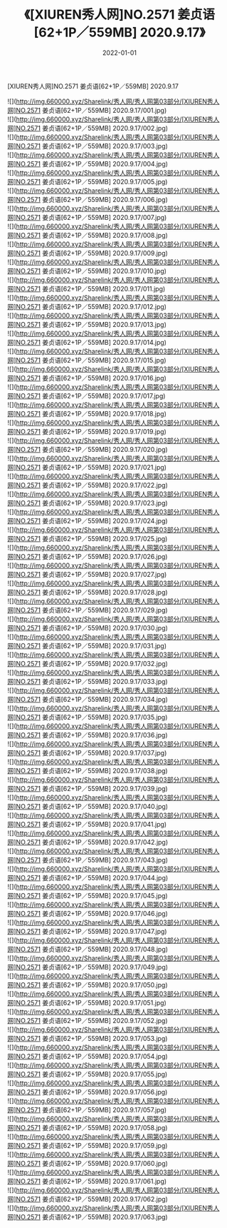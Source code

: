 ﻿---
layout: post
title:  《[XIUREN秀人网]NO.2571 姜贞语[62+1P／559MB] 2020.9.17》
date:   2022-01-01
img: http://img.660000.xyz/Sharelink/秀人网/秀人网第03部分/[XIUREN秀人网]NO.2571 姜贞语[62+1P／559MB] 2020.9.17/000.jpg
categories: [美女, 清纯, 唯美]
---

[XIUREN秀人网]NO.2571 姜贞语[62+1P／559MB] 2020.9.17

 ![](http://img.660000.xyz/Sharelink/秀人网/秀人网第03部分/[XIUREN秀人网]NO.2571 姜贞语[62+1P／559MB] 2020.9.17/001.jpg) <br>![](http://img.660000.xyz/Sharelink/秀人网/秀人网第03部分/[XIUREN秀人网]NO.2571 姜贞语[62+1P／559MB] 2020.9.17/002.jpg) <br>![](http://img.660000.xyz/Sharelink/秀人网/秀人网第03部分/[XIUREN秀人网]NO.2571 姜贞语[62+1P／559MB] 2020.9.17/003.jpg) <br>![](http://img.660000.xyz/Sharelink/秀人网/秀人网第03部分/[XIUREN秀人网]NO.2571 姜贞语[62+1P／559MB] 2020.9.17/004.jpg) <br>![](http://img.660000.xyz/Sharelink/秀人网/秀人网第03部分/[XIUREN秀人网]NO.2571 姜贞语[62+1P／559MB] 2020.9.17/005.jpg) <br>![](http://img.660000.xyz/Sharelink/秀人网/秀人网第03部分/[XIUREN秀人网]NO.2571 姜贞语[62+1P／559MB] 2020.9.17/006.jpg) <br>![](http://img.660000.xyz/Sharelink/秀人网/秀人网第03部分/[XIUREN秀人网]NO.2571 姜贞语[62+1P／559MB] 2020.9.17/007.jpg) <br>![](http://img.660000.xyz/Sharelink/秀人网/秀人网第03部分/[XIUREN秀人网]NO.2571 姜贞语[62+1P／559MB] 2020.9.17/008.jpg) <br>![](http://img.660000.xyz/Sharelink/秀人网/秀人网第03部分/[XIUREN秀人网]NO.2571 姜贞语[62+1P／559MB] 2020.9.17/009.jpg) <br>![](http://img.660000.xyz/Sharelink/秀人网/秀人网第03部分/[XIUREN秀人网]NO.2571 姜贞语[62+1P／559MB] 2020.9.17/010.jpg) <br>![](http://img.660000.xyz/Sharelink/秀人网/秀人网第03部分/[XIUREN秀人网]NO.2571 姜贞语[62+1P／559MB] 2020.9.17/011.jpg) <br>![](http://img.660000.xyz/Sharelink/秀人网/秀人网第03部分/[XIUREN秀人网]NO.2571 姜贞语[62+1P／559MB] 2020.9.17/012.jpg) <br>![](http://img.660000.xyz/Sharelink/秀人网/秀人网第03部分/[XIUREN秀人网]NO.2571 姜贞语[62+1P／559MB] 2020.9.17/013.jpg) <br>![](http://img.660000.xyz/Sharelink/秀人网/秀人网第03部分/[XIUREN秀人网]NO.2571 姜贞语[62+1P／559MB] 2020.9.17/014.jpg) <br>![](http://img.660000.xyz/Sharelink/秀人网/秀人网第03部分/[XIUREN秀人网]NO.2571 姜贞语[62+1P／559MB] 2020.9.17/015.jpg) <br>![](http://img.660000.xyz/Sharelink/秀人网/秀人网第03部分/[XIUREN秀人网]NO.2571 姜贞语[62+1P／559MB] 2020.9.17/016.jpg) <br>![](http://img.660000.xyz/Sharelink/秀人网/秀人网第03部分/[XIUREN秀人网]NO.2571 姜贞语[62+1P／559MB] 2020.9.17/017.jpg) <br>![](http://img.660000.xyz/Sharelink/秀人网/秀人网第03部分/[XIUREN秀人网]NO.2571 姜贞语[62+1P／559MB] 2020.9.17/018.jpg) <br>![](http://img.660000.xyz/Sharelink/秀人网/秀人网第03部分/[XIUREN秀人网]NO.2571 姜贞语[62+1P／559MB] 2020.9.17/019.jpg) <br>![](http://img.660000.xyz/Sharelink/秀人网/秀人网第03部分/[XIUREN秀人网]NO.2571 姜贞语[62+1P／559MB] 2020.9.17/020.jpg) <br>![](http://img.660000.xyz/Sharelink/秀人网/秀人网第03部分/[XIUREN秀人网]NO.2571 姜贞语[62+1P／559MB] 2020.9.17/021.jpg) <br>![](http://img.660000.xyz/Sharelink/秀人网/秀人网第03部分/[XIUREN秀人网]NO.2571 姜贞语[62+1P／559MB] 2020.9.17/022.jpg) <br>![](http://img.660000.xyz/Sharelink/秀人网/秀人网第03部分/[XIUREN秀人网]NO.2571 姜贞语[62+1P／559MB] 2020.9.17/023.jpg) <br>![](http://img.660000.xyz/Sharelink/秀人网/秀人网第03部分/[XIUREN秀人网]NO.2571 姜贞语[62+1P／559MB] 2020.9.17/024.jpg) <br>![](http://img.660000.xyz/Sharelink/秀人网/秀人网第03部分/[XIUREN秀人网]NO.2571 姜贞语[62+1P／559MB] 2020.9.17/025.jpg) <br>![](http://img.660000.xyz/Sharelink/秀人网/秀人网第03部分/[XIUREN秀人网]NO.2571 姜贞语[62+1P／559MB] 2020.9.17/026.jpg) <br>![](http://img.660000.xyz/Sharelink/秀人网/秀人网第03部分/[XIUREN秀人网]NO.2571 姜贞语[62+1P／559MB] 2020.9.17/027.jpg) <br>![](http://img.660000.xyz/Sharelink/秀人网/秀人网第03部分/[XIUREN秀人网]NO.2571 姜贞语[62+1P／559MB] 2020.9.17/028.jpg) <br>![](http://img.660000.xyz/Sharelink/秀人网/秀人网第03部分/[XIUREN秀人网]NO.2571 姜贞语[62+1P／559MB] 2020.9.17/029.jpg) <br>![](http://img.660000.xyz/Sharelink/秀人网/秀人网第03部分/[XIUREN秀人网]NO.2571 姜贞语[62+1P／559MB] 2020.9.17/030.jpg) <br>![](http://img.660000.xyz/Sharelink/秀人网/秀人网第03部分/[XIUREN秀人网]NO.2571 姜贞语[62+1P／559MB] 2020.9.17/031.jpg) <br>![](http://img.660000.xyz/Sharelink/秀人网/秀人网第03部分/[XIUREN秀人网]NO.2571 姜贞语[62+1P／559MB] 2020.9.17/032.jpg) <br>![](http://img.660000.xyz/Sharelink/秀人网/秀人网第03部分/[XIUREN秀人网]NO.2571 姜贞语[62+1P／559MB] 2020.9.17/033.jpg) <br>![](http://img.660000.xyz/Sharelink/秀人网/秀人网第03部分/[XIUREN秀人网]NO.2571 姜贞语[62+1P／559MB] 2020.9.17/034.jpg) <br>![](http://img.660000.xyz/Sharelink/秀人网/秀人网第03部分/[XIUREN秀人网]NO.2571 姜贞语[62+1P／559MB] 2020.9.17/035.jpg) <br>![](http://img.660000.xyz/Sharelink/秀人网/秀人网第03部分/[XIUREN秀人网]NO.2571 姜贞语[62+1P／559MB] 2020.9.17/036.jpg) <br>![](http://img.660000.xyz/Sharelink/秀人网/秀人网第03部分/[XIUREN秀人网]NO.2571 姜贞语[62+1P／559MB] 2020.9.17/037.jpg) <br>![](http://img.660000.xyz/Sharelink/秀人网/秀人网第03部分/[XIUREN秀人网]NO.2571 姜贞语[62+1P／559MB] 2020.9.17/038.jpg) <br>![](http://img.660000.xyz/Sharelink/秀人网/秀人网第03部分/[XIUREN秀人网]NO.2571 姜贞语[62+1P／559MB] 2020.9.17/039.jpg) <br>![](http://img.660000.xyz/Sharelink/秀人网/秀人网第03部分/[XIUREN秀人网]NO.2571 姜贞语[62+1P／559MB] 2020.9.17/040.jpg) <br>![](http://img.660000.xyz/Sharelink/秀人网/秀人网第03部分/[XIUREN秀人网]NO.2571 姜贞语[62+1P／559MB] 2020.9.17/041.jpg) <br>![](http://img.660000.xyz/Sharelink/秀人网/秀人网第03部分/[XIUREN秀人网]NO.2571 姜贞语[62+1P／559MB] 2020.9.17/042.jpg) <br>![](http://img.660000.xyz/Sharelink/秀人网/秀人网第03部分/[XIUREN秀人网]NO.2571 姜贞语[62+1P／559MB] 2020.9.17/043.jpg) <br>![](http://img.660000.xyz/Sharelink/秀人网/秀人网第03部分/[XIUREN秀人网]NO.2571 姜贞语[62+1P／559MB] 2020.9.17/044.jpg) <br>![](http://img.660000.xyz/Sharelink/秀人网/秀人网第03部分/[XIUREN秀人网]NO.2571 姜贞语[62+1P／559MB] 2020.9.17/045.jpg) <br>![](http://img.660000.xyz/Sharelink/秀人网/秀人网第03部分/[XIUREN秀人网]NO.2571 姜贞语[62+1P／559MB] 2020.9.17/046.jpg) <br>![](http://img.660000.xyz/Sharelink/秀人网/秀人网第03部分/[XIUREN秀人网]NO.2571 姜贞语[62+1P／559MB] 2020.9.17/047.jpg) <br>![](http://img.660000.xyz/Sharelink/秀人网/秀人网第03部分/[XIUREN秀人网]NO.2571 姜贞语[62+1P／559MB] 2020.9.17/048.jpg) <br>![](http://img.660000.xyz/Sharelink/秀人网/秀人网第03部分/[XIUREN秀人网]NO.2571 姜贞语[62+1P／559MB] 2020.9.17/049.jpg) <br>![](http://img.660000.xyz/Sharelink/秀人网/秀人网第03部分/[XIUREN秀人网]NO.2571 姜贞语[62+1P／559MB] 2020.9.17/050.jpg) <br>![](http://img.660000.xyz/Sharelink/秀人网/秀人网第03部分/[XIUREN秀人网]NO.2571 姜贞语[62+1P／559MB] 2020.9.17/051.jpg) <br>![](http://img.660000.xyz/Sharelink/秀人网/秀人网第03部分/[XIUREN秀人网]NO.2571 姜贞语[62+1P／559MB] 2020.9.17/052.jpg) <br>![](http://img.660000.xyz/Sharelink/秀人网/秀人网第03部分/[XIUREN秀人网]NO.2571 姜贞语[62+1P／559MB] 2020.9.17/053.jpg) <br>![](http://img.660000.xyz/Sharelink/秀人网/秀人网第03部分/[XIUREN秀人网]NO.2571 姜贞语[62+1P／559MB] 2020.9.17/054.jpg) <br>![](http://img.660000.xyz/Sharelink/秀人网/秀人网第03部分/[XIUREN秀人网]NO.2571 姜贞语[62+1P／559MB] 2020.9.17/055.jpg) <br>![](http://img.660000.xyz/Sharelink/秀人网/秀人网第03部分/[XIUREN秀人网]NO.2571 姜贞语[62+1P／559MB] 2020.9.17/056.jpg) <br>![](http://img.660000.xyz/Sharelink/秀人网/秀人网第03部分/[XIUREN秀人网]NO.2571 姜贞语[62+1P／559MB] 2020.9.17/057.jpg) <br>![](http://img.660000.xyz/Sharelink/秀人网/秀人网第03部分/[XIUREN秀人网]NO.2571 姜贞语[62+1P／559MB] 2020.9.17/058.jpg) <br>![](http://img.660000.xyz/Sharelink/秀人网/秀人网第03部分/[XIUREN秀人网]NO.2571 姜贞语[62+1P／559MB] 2020.9.17/059.jpg) <br>![](http://img.660000.xyz/Sharelink/秀人网/秀人网第03部分/[XIUREN秀人网]NO.2571 姜贞语[62+1P／559MB] 2020.9.17/060.jpg) <br>![](http://img.660000.xyz/Sharelink/秀人网/秀人网第03部分/[XIUREN秀人网]NO.2571 姜贞语[62+1P／559MB] 2020.9.17/061.jpg) <br>![](http://img.660000.xyz/Sharelink/秀人网/秀人网第03部分/[XIUREN秀人网]NO.2571 姜贞语[62+1P／559MB] 2020.9.17/062.jpg) <br>![](http://img.660000.xyz/Sharelink/秀人网/秀人网第03部分/[XIUREN秀人网]NO.2571 姜贞语[62+1P／559MB] 2020.9.17/063.jpg) <br>